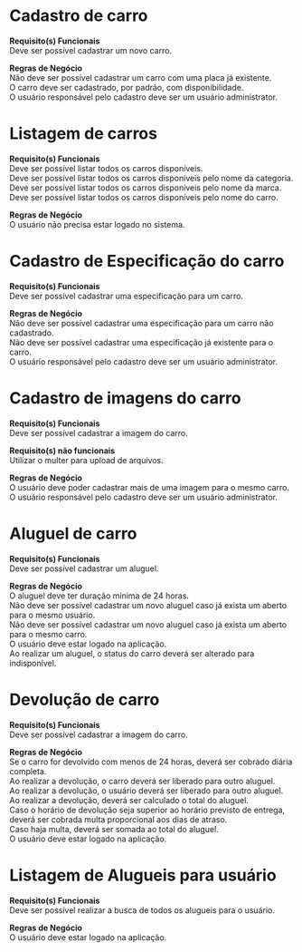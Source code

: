 # Cadastro de carro

**Requisito(s) Funcionais**  
Deve ser possível cadastrar um novo carro.

**Regras de Negócio**  
Não deve ser possível cadastrar um carro com uma placa já existente.  
O carro deve ser cadastrado, por padrão, com disponibilidade.  
O usuário responsável pelo cadastro deve ser um usuário administrator.

# Listagem de carros

**Requisito(s) Funcionais**  
Deve ser possível listar todos os carros disponíveis.  
Deve ser possível listar todos os carros disponíveis pelo nome da categoria.  
Deve ser possível listar todos os carros disponíveis pelo nome da marca.  
Deve ser possível listar todos os carros disponíveis pelo nome do carro.  

**Regras de Negócio**  
O usuário não precisa estar logado no sistema.

# Cadastro de Especificação do carro

**Requisito(s) Funcionais**  
Deve ser possível cadastrar uma especificação para um carro.  

**Regras de Negócio**  
Não deve ser possível cadastrar uma especificação para um carro não cadastrado.  
Não deve ser possível cadastrar uma especificação já existente para o carro.  
O usuário responsável pelo cadastro deve ser um usuário administrator.

# Cadastro de imagens do carro

**Requisito(s) Funcionais**  
Deve ser possível cadastrar a imagem do carro.  

**Requisito(s) não funcionais**  
Utilizar o multer para upload de arquivos.  

**Regras de Negócio**  
O usuário deve poder cadastrar mais de uma imagem para o mesmo carro.  
O usuário responsável pelo cadastro deve ser um usuário administrator.

# Aluguel de carro

**Requisito(s) Funcionais**  
Deve ser possível cadastrar um aluguel.  

**Regras de Negócio**  
O aluguel deve ter duração mínima de 24 horas.  
Não deve ser possível cadastrar um novo aluguel caso já exista um aberto para o mesmo usuário.  
Não deve ser possível cadastrar um novo aluguel caso já exista um aberto para o mesmo carro.  
O usuário deve estar logado na aplicação.  
Ao realizar um aluguel, o status do carro deverá ser alterado para indisponível.

# Devolução de carro

**Requisito(s) Funcionais**  
Deve ser possível cadastrar a imagem do carro.  

**Regras de Negócio**  
Se o carro for devolvido com menos de 24 horas, deverá ser cobrado diária completa.  
Ao realizar a devolução, o carro deverá ser liberado para outro aluguel.  
Ao realizar a devolução, o usuário deverá ser liberado para outro aluguel.  
Ao realizar a devolução, deverá ser calculado o total do aluguel.  
Caso o horário de devolução seja superior ao horário previsto de entrega, deverá ser cobrada multa proporcional aos dias de atraso.  
Caso haja multa, deverá ser somada ao total do aluguel.  
O usuário deve estar logado na aplicação.

# Listagem de Alugueis para usuário

**Requisito(s) Funcionais**  
Deve ser possível realizar a busca de todos os alugueis para o usuário.  

**Regras de Negócio**  
O usuário deve estar logado na aplicação.